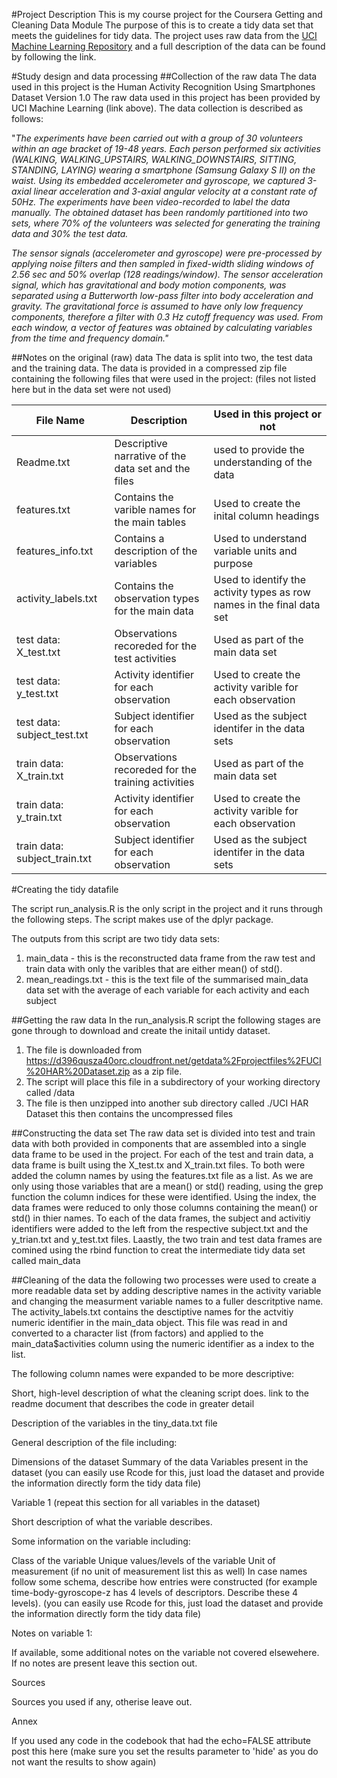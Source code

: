 #Project Description
This is my course project for the Coursera Getting and Cleaning Data Module
The purpose of this is to create a tidy data set that meets the guidelines for tidy data.
The project uses raw data from the [UCI Machine Learning Repository](http://archive.ics.uci.edu/ml/datasets/Human+Activity+Recognition+Using+Smartphones)
and a full description of the data can be found by following the link. 

#Study design and data processing
##Collection of the raw data
The data used in this project is the Human Activity Recognition Using Smartphones Dataset
Version 1.0
The raw data used in this project has been provided by UCI Machine Learning (link above). The data collection is described as follows:

"_The experiments have been carried out with a group of 30 volunteers within an age bracket of 19-48 years. Each person performed six activities (WALKING, WALKING_UPSTAIRS, WALKING_DOWNSTAIRS, SITTING, STANDING, LAYING) wearing a smartphone (Samsung Galaxy S II) on the waist. Using its embedded accelerometer and gyroscope, we captured 3-axial linear acceleration and 3-axial angular velocity at a constant rate of 50Hz. The experiments have been video-recorded to label the data manually. The obtained dataset has been randomly partitioned into two sets, where 70% of the volunteers was selected for generating the training data and 30% the test data._

_The sensor signals (accelerometer and gyroscope) were pre-processed by applying noise filters and then sampled in fixed-width sliding windows of 2.56 sec and 50% overlap (128 readings/window). The sensor acceleration signal, which has gravitational and body motion components, was separated using a Butterworth low-pass filter into body acceleration and gravity. The gravitational force is assumed to have only low frequency components, therefore a filter with 0.3 Hz cutoff frequency was used. From each window, a vector of features was obtained by calculating variables from the time and frequency domain."_


##Notes on the original (raw) data
The data is split into two, the test data and the training data.
The data is provided in a compressed zip file containing the following files that were used in the project:
(files not listed here but in the data set were not used)

File Name | Description | Used in this project or not
----------|-------------|----------------------------
Readme.txt| Descriptive narrative of the data set and the files | used to provide the understanding of the data |
features.txt| Contains the varible names for the main tables| Used to create the inital column headings
features_info.txt|Contains a description of the variables | Used to understand variable units and purpose
activity_labels.txt| Contains the observation types for the main data| Used to identify the activity types as row names in the final data set
test data: X_test.txt| Observations recoreded for the test activities | Used as part of the main data set
test data: y_test.txt | Activity identifier for each observation | Used to create the activity varible for each observation
test data: subject_test.txt | Subject identifier for each observation | Used as the subject identifer in the data sets
train data: X_train.txt| Observations recoreded for the training activities | Used as part of the main data set
train data: y_train.txt | Activity identifier for each observation | Used to create the activity varible for each observation
train data: subject_train.txt | Subject identifier for each observation | Used as the subject identifer in the data sets


#Creating the tidy datafile

The script run_analysis.R is the only script in the project and it runs through the following steps. The script makes use of the dplyr package.

The outputs from this script are two tidy data sets:

1. main_data - this is the reconstructed data frame from the raw test and train data with only the varibles that are either mean() of std().
2. mean_readings.txt - this is the text file of the summarised main_data data set with the average of each variable for each activity and each subject

##Getting the raw data
In the run_analysis.R script the following stages are gone through to download and create the initail untidy dataset.

1. The file is downloaded from https://d396qusza40orc.cloudfront.net/getdata%2Fprojectfiles%2FUCI%20HAR%20Dataset.zip as a zip file.
2. The script will place this file in a subdirectory of your working directory called /data
3. The file is then unzipped into another sub directory called ./UCI HAR Dataset this then contains the uncompressed files

##Constructing the data set
The raw data set is divided into test and train data with both provided in components that are assembled into a single data frame to be used in the project. 
For each of the test and train data, a data frame is built using the X_test.tx and X_train.txt files. To both were added the column names by using the features.txt file as a list. 
As we are only using those variables that are a mean() or std() reading, using the grep function the column indices for these were identified. Using the index, the data frames were reduced to only those columns containing the mean() or std() in thier names.
To each of the data frames, the subject and activitiy identifiers were added to the left from the respective subject.txt and the y_trian.txt and y_test.txt files. 
Laastly, the two train and test data frames are comined using the rbind function to creat the intermediate tidy data set called main_data

##Cleaning of the data
the following two processes were used to create a more readable data set by adding descriptive names in the activity variable and changing the measurment variable names to a fuller descritptive name.
The activity_labels.txt contains the desctiptive names for the actvitiy numeric identifier in the main_data object. This file was read in and converted to a character list (from factors) and applied to the main_data$activities column using the numeric identifier as a index to the list.

The following column names were expanded to be more descriptive:






Short, high-level description of what the cleaning script does. link to the readme document that describes the code in greater detail

Description of the variables in the tiny_data.txt file

General description of the file including:

Dimensions of the dataset
Summary of the data
Variables present in the dataset
(you can easily use Rcode for this, just load the dataset and provide the information directly form the tidy data file)

Variable 1 (repeat this section for all variables in the dataset)

Short description of what the variable describes.

Some information on the variable including:

Class of the variable
Unique values/levels of the variable
Unit of measurement (if no unit of measurement list this as well)
In case names follow some schema, describe how entries were constructed (for example time-body-gyroscope-z has 4 levels of descriptors. Describe these 4 levels).
(you can easily use Rcode for this, just load the dataset and provide the information directly form the tidy data file)

Notes on variable 1:

If available, some additional notes on the variable not covered elsewehere. If no notes are present leave this section out.

Sources

Sources you used if any, otherise leave out.

Annex

If you used any code in the codebook that had the echo=FALSE attribute post this here (make sure you set the results parameter to 'hide' as you do not want the results to show again)
